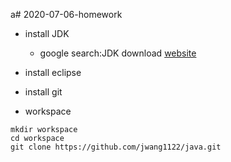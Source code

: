a# 2020-07-06-homework

* install JDK

	- google search:JDK download
[website](https://www.oracle.com/java/technologies/javase-downloads.html)
* install eclipse
* install git
* workspace 

```
mkdir workspace
cd workspace
git clone https://github.com/jwang1122/java.git
```